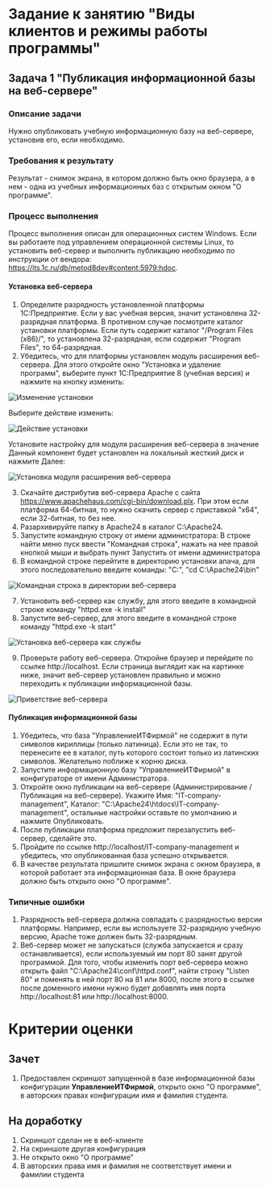 # Задание к занятию "Виды клиентов и режимы работы программы"

## Задача 1 "Публикация информационной базы на веб-сервере"

### Описание задачи
Нужно опубликовать учебную информационную базу на веб-сервере, установив его, если необходимо.

### Требования к результату
Результат - снимок экрана, в котором должно быть окно браузера, а в нем - одна из учебных информационных баз с открытым окном "О программе".

### Процесс выполнения

Процесс выполнения описан для операционных систем Windows. Если вы работаете под управлением операционной системы Linux, то установить веб-сервер и выполнить публикацию необходимо по инструкции от вендора: https://its.1c.ru/db/metod8dev#content:5979:hdoc.

#### Установка веб-сервера

1. Определите разрядность установленной платформы 1С:Предприятие. Если у вас учебная версия, значит установлена 32-разрядная платформа. В противном случае посмотрите каталог установки платформы. Если путь содержит каталог "/Program Files (x86)/", то установлена 32-разрядная, если содержит "Program Files", то 64-разрядная.
2. Убедитесь, что для платформы установлен модуль расширения веб-сервера. Для этого откройте окно "Установка и удаление программ", выберите пункт 1С:Предприятие 8 (учебная версия) и нажмите на кнопку изменить:

![Изменение установки](homework-1-4-1.png)

Выберите действие изменить:

![Действие установки](homework-1-4-2.png)

Установите настройку для модуля расширения веб-сервера в значение Данный компонент будет установлен на локальный жесткий диск и нажмите Далее:

![Установка модуля расширения веб-сервера](homework-1-4-3.png)

3. Скачайте дистрибутив веб-сервера Apache с сайта https://www.apachehaus.com/cgi-bin/download.plx. При этом если платформа 64-битная, то нужно скачить сервер с приставкой "x64", если 32-битная, то без нее.
4. Разархивируйте папку в Apache24 в каталог C:\Apache24.
5. Запустите командную строку от имени администратора: В строке найти меню пуск ввести "Командная строка", нажать на нее правой кнопкой мыши и выбрать пункт Запустить от имени администратора
6. В командной строке перейтите в директорию установки апача, для этого последовательно введите команды: "C:", "cd C:\Apache24\bin"

![Командная строка в директории веб-сервера](homework-1-4-4.png)

7. Установить веб-сервер как службу, для этого введите в командной строке команду "httpd.exe -k install"
8. Запустите веб-сервер, для этого введите в командной строке команду "httpd.exe -k start"

![Установка веб-сервера как службы](homework-1-4-5.png)

9. Проверьте работу веб-сервера. Откройне браузер и перейдите по ссылке http://localhost. Если страница выглядит как на картинке ниже, значит веб-сервер установлен правильно и можно переходить к публикации информационной базы.

![Приветствие веб-сервера](homework-1-4-6.png)

#### Публикация информационной базы

1. Убедитесь, что база "УправлениеИТФирмой" не содержит в пути символов кириллицы (только латиница). Если это не так, то перенесите ее в каталог, путь которого состоит только из латинских символов. Желательно поближе к корню диска.
2. Запустите информационную базу "УправлениеИТФирмой" в конфигураторе от имени Администратора.
3. Откройте окно публикации на веб-сервере (Администрирование / Публикация на веб-сервере). Укажите Имя: "IT-company-management", Каталог: "C:\Apache24\htdocs\IT-company-management\", остальные настройки оставьте по умолчанию и нажмите Опубликовать.
4. После публикации платформа предложит перезапустить веб-сервер, сделайте это.
5. Пройдите по ссылке http://localhost/IT-company-management и убедитесь, что опубликованная база успешно открывается.
6. В качестве результата пришлите снимок экрана с окном браузера, в которой работает эта информационная база. В окне браузера должно быть открыто окно "О программе".

### Типичные ошибки
1. Разрядность веб-сервера должна совпадать с разрядностью версии платформы. Например, если вы используете 32-разрядную учебную версию, Apache тоже должен быть 32-разрядным.
2. Веб-сервер может не запускаться (служба запускается и сразу останавливается), если используемый им порт 80 занят другой программой. Для того, чтобы изменить порт веб-сервера можно открыть файл "C:\Apache24\conf\httpd.conf", найти строку "Listen 80" и поменять в ней порт 80 на 81 или 8000, после этого в ссылке после доменного имени нужно будет добавлять имя порта http://localhost:81 или http://localhost:8000.

# Критерии оценки

## Зачет
1. Предоставлен скриншот запущенной в базе информационной базы конфигурации **УправлениеИТФирмой**, открыто окно "О программе", в авторских правах конфигурации имя и фамилия студента.

## На доработку
1. Скриншот сделан не в веб-клиенте
2. На скриншоте другая конфигурация
3. Не открыто окно "О программе"
4. В авторских права имя и фамилия не соответствует имени и фамилии студента